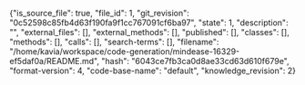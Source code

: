 {"is_source_file": true, "file_id": 1, "git_revision": "0c52598c85fb4d63f190fa9f1cc767091cf6ba97", "state": 1, "description": "", "external_files": [], "external_methods": [], "published": [], "classes": [], "methods": [], "calls": [], "search-terms": [], "filename": "/home/kavia/workspace/code-generation/mindease-16329-ef5daf0a/README.md", "hash": "6043ce7fb3ca0d8ae33cd63d610f679e", "format-version": 4, "code-base-name": "default", "knowledge_revision": 2}
